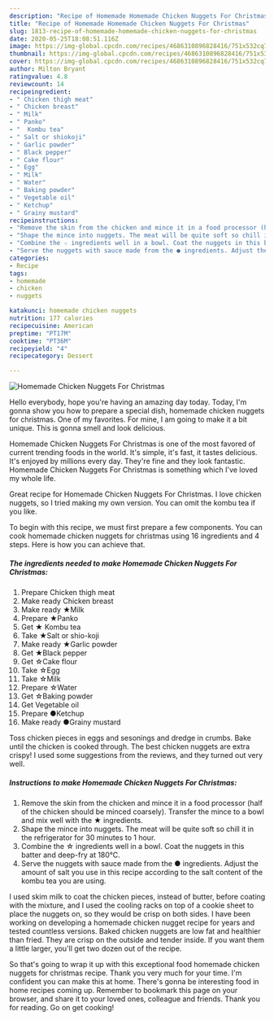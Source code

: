 ```yaml
---
description: "Recipe of Homemade Homemade Chicken Nuggets For Christmas"
title: "Recipe of Homemade Homemade Chicken Nuggets For Christmas"
slug: 1813-recipe-of-homemade-homemade-chicken-nuggets-for-christmas
date: 2020-05-25T18:08:51.116Z
image: https://img-global.cpcdn.com/recipes/4686310896828416/751x532cq70/homemade-chicken-nuggets-for-christmas-recipe-main-photo.jpg
thumbnail: https://img-global.cpcdn.com/recipes/4686310896828416/751x532cq70/homemade-chicken-nuggets-for-christmas-recipe-main-photo.jpg
cover: https://img-global.cpcdn.com/recipes/4686310896828416/751x532cq70/homemade-chicken-nuggets-for-christmas-recipe-main-photo.jpg
author: Milton Bryant
ratingvalue: 4.8
reviewcount: 14
recipeingredient:
- " Chicken thigh meat"
- " Chicken breast"
- " Milk"
- " Panko"
- "  Kombu tea"
- " Salt or shiokoji"
- " Garlic powder"
- " Black pepper"
- " Cake flour"
- " Egg"
- " Milk"
- " Water"
- " Baking powder"
- " Vegetable oil"
- " Ketchup"
- " Grainy mustard"
recipeinstructions:
- "Remove the skin from the chicken and mince it in a food processor (half of the chicken should be minced coarsely). Transfer the mince to a bowl and mix well with the ★ ingredients."
- "Shape the mince into nuggets. The meat will be quite soft so chill it in the refrigerator for 30 minutes to 1 hour."
- "Combine the ☆ ingredients well in a bowl. Coat the nuggets in this batter and deep-fry at 180℃."
- "Serve the nuggets with sauce made from the ● ingredients. Adjust the amount of salt you use in this recipe according to the salt content of the kombu tea you are using."
categories:
- Recipe
tags:
- homemade
- chicken
- nuggets

katakunci: homemade chicken nuggets 
nutrition: 177 calories
recipecuisine: American
preptime: "PT17M"
cooktime: "PT36M"
recipeyield: "4"
recipecategory: Dessert

---
```



![Homemade Chicken Nuggets For Christmas](https://img-global.cpcdn.com/recipes/4686310896828416/751x532cq70/homemade-chicken-nuggets-for-christmas-recipe-main-photo.jpg)

Hello everybody, hope you're having an amazing day today. Today, I'm gonna show you how to prepare a special dish, homemade chicken nuggets for christmas. One of my favorites. For mine, I am going to make it a bit unique. This is gonna smell and look delicious.

Homemade Chicken Nuggets For Christmas is one of the most favored of current trending foods in the world. It's simple, it's fast, it tastes delicious. It's enjoyed by millions every day. They're fine and they look fantastic. Homemade Chicken Nuggets For Christmas is something which I've loved my whole life.

Great recipe for Homemade Chicken Nuggets For Christmas. I love chicken nuggets, so I tried making my own version. You can omit the kombu tea if you like.


To begin with this recipe, we must first prepare a few components. You can cook homemade chicken nuggets for christmas using 16 ingredients and 4 steps. Here is how you can achieve that.

<!--inarticleads1-->

##### The ingredients needed to make Homemade Chicken Nuggets For Christmas:

1. Prepare  Chicken thigh meat
1. Make ready  Chicken breast
1. Make ready  ★Milk
1. Prepare  ★Panko
1. Get  ★ Kombu tea
1. Take  ★Salt or shio-koji
1. Make ready  ★Garlic powder
1. Get  ★Black pepper
1. Get  ☆Cake flour
1. Take  ☆Egg
1. Take  ☆Milk
1. Prepare  ☆Water
1. Get  ☆Baking powder
1. Get  Vegetable oil
1. Prepare  ●Ketchup
1. Make ready  ●Grainy mustard


Toss chicken pieces in eggs and sesonings and dredge in crumbs. Bake until the chicken is cooked through. The best chicken nuggets are extra crispy! I used some suggestions from the reviews, and they turned out very well. 

<!--inarticleads2-->

##### Instructions to make Homemade Chicken Nuggets For Christmas:

1. Remove the skin from the chicken and mince it in a food processor (half of the chicken should be minced coarsely). Transfer the mince to a bowl and mix well with the ★ ingredients.
1. Shape the mince into nuggets. The meat will be quite soft so chill it in the refrigerator for 30 minutes to 1 hour.
1. Combine the ☆ ingredients well in a bowl. Coat the nuggets in this batter and deep-fry at 180℃.
1. Serve the nuggets with sauce made from the ● ingredients. Adjust the amount of salt you use in this recipe according to the salt content of the kombu tea you are using.


I used skim milk to coat the chicken pieces, instead of butter, before coating with the mixture, and I used the cooling racks on top of a cookie sheet to place the nuggets on, so they would be crisp on both sides. I have been working on developing a homemade chicken nugget recipe for years and tested countless versions. Baked chicken nuggets are low fat and healthier than fried. They are crisp on the outside and tender inside. If you want them a little larger, you&#39;ll get two dozen out of the recipe. 

So that's going to wrap it up with this exceptional food homemade chicken nuggets for christmas recipe. Thank you very much for your time. I'm confident you can make this at home. There's gonna be interesting food in home recipes coming up. Remember to bookmark this page on your browser, and share it to your loved ones, colleague and friends. Thank you for reading. Go on get cooking!
